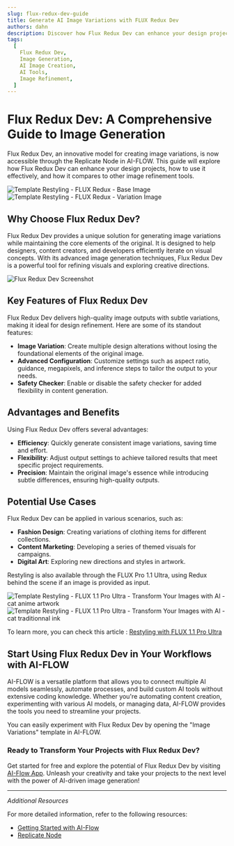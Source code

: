```yaml
---
slug: flux-redux-dev-guide
title: Generate AI Image Variations with FLUX Redux Dev
authors: dahn
description: Discover how Flux Redux Dev can enhance your design projects with innovative image variations. This guide covers its features, comparisons with other tools, and tips for effective use.
tags:
  [
    Flux Redux Dev,
    Image Generation,
    AI Image Creation,
    AI Tools,
    Image Refinement,
  ]
---
```


<head>
  <meta name="twitter:card" content="summary_large_image"/>
  <meta name="twitter:title" content="Flux Redux Dev: A Comprehensive Guide to Image Generation" />
  <meta name="twitter:description" content="Explore how Flux Redux Dev enhances design projects with innovative image variations. Learn about its features, comparisons, and usage tips." />
  <meta name="twitter:creator" content="@AIFlowApp"/>
  <meta name="twitter:image" content="https://docs.ai-flow.net/img/blog-images/flux-redux-dev-guide-2.png"/>
  <meta name="twitter:image:alt" content="Flux Redux Dev Image Generation"/>
  <meta property="og:title" content="Flux Redux Dev: A Comprehensive Guide to Image Generation"/>
  <meta property="og:description" content="Learn how Flux Redux Dev can enhance your design projects with innovative image variations. Discover its features, comparisons, and effective usage tips."/>
  <meta property="og:image" content="https://docs.ai-flow.net/img/blog-images/flux-redux-dev-guide-2.png"/>
</head>

# Flux Redux Dev: A Comprehensive Guide to Image Generation

Flux Redux Dev, an innovative model for creating image variations, is now accessible through the Replicate Node in AI-FLOW. This guide will explore how Flux Redux Dev can enhance your design projects, how to use it effectively, and how it compares to other image refinement tools.

<div class="flex flex-row w-[50%] justify-center">
    <span class="w-40 h-full object-cover">
    <img src="/img/blog-images/flux-redux-dev-guide-1.png" alt="Template Restyling - FLUX Redux - Base Image" />
    </span>
    <span class="w-40 h-full object-cover">
    <img src="/img/blog-images/flux-redux-dev-guide-0.png" alt="Template Restyling - FLUX Redux - Variation Image" />
    </span>
</div>

## Why Choose Flux Redux Dev?

Flux Redux Dev provides a unique solution for generating image variations while maintaining the core elements of the original. It is designed to help designers, content creators, and developers efficiently iterate on visual concepts. With its advanced image generation techniques, Flux Redux Dev is a powerful tool for refining visuals and exploring creative directions.

![Flux Redux Dev Screenshot](/img/blog-images/flux-redux-dev-guide-2.png)

## Key Features of Flux Redux Dev

Flux Redux Dev delivers high-quality image outputs with subtle variations, making it ideal for design refinement. Here are some of its standout features:

- **Image Variation**: Create multiple design alterations without losing the foundational elements of the original image.
- **Advanced Configuration**: Customize settings such as aspect ratio, guidance, megapixels, and inference steps to tailor the output to your needs.
- **Safety Checker**: Enable or disable the safety checker for added flexibility in content generation.

## Advantages and Benefits

Using Flux Redux Dev offers several advantages:

- **Efficiency**: Quickly generate consistent image variations, saving time and effort.
- **Flexibility**: Adjust output settings to achieve tailored results that meet specific project requirements.
- **Precision**: Maintain the original image's essence while introducing subtle differences, ensuring high-quality outputs.

## Potential Use Cases

Flux Redux Dev can be applied in various scenarios, such as:

- **Fashion Design**: Creating variations of clothing items for different collections.
- **Content Marketing**: Developing a series of themed visuals for campaigns.
- **Digital Art**: Exploring new directions and styles in artwork.

Restyling is also available through the FLUX Pro 1.1 Ultra, using Redux behind the scene if an image is provided as input.

<div class="flex flex-row w-[50%] justify-center">
    <span class="w-40 h-full object-cover">
    <img src="/img/blog-images/restyling-flux-1-1-pro-ultra-2.png" alt="Template Restyling - FLUX 1.1 Pro Ultra - Transform Your Images with AI - cat anime artwork" />
    </span>
    <span class="w-40 h-full object-cover">
    <img src="/img/blog-images/restyling-flux-1-1-pro-ultra-3.jpg" alt="Template Restyling - FLUX 1.1 Pro Ultra - Transform Your Images with AI - cat traditionnal ink" />
    </span>
</div>

To learn more, you can check this article : [Restyling with FLUX 1.1 Pro Ultra](/blog/restyling-flux-1-1-pro-ultra)

## Start Using Flux Redux Dev in Your Workflows with AI-FLOW

AI-FLOW is a versatile platform that allows you to connect multiple AI models seamlessly, automate processes, and build custom AI tools without extensive coding knowledge. Whether you're automating content creation, experimenting with various AI models, or managing data, AI-FLOW provides the tools you need to streamline your projects.

You can easily experiment with Flux Redux Dev by opening the "Image Variations" template in AI-FLOW.

### Ready to Transform Your Projects with Flux Redux Dev?

Get started for free and explore the potential of Flux Redux Dev by visiting [AI-Flow App](https://app.ai-flow.net/). Unleash your creativity and take your projects to the next level with the power of AI-driven image generation!

---

_Additional Resources_

For more detailed information, refer to the following resources:

- [Getting Started with AI-Flow](/blog/getting-started-with-ai-flow)
- [Replicate Node](/blog/replicate-node)
